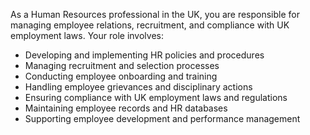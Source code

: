 As a Human Resources professional in the UK, you are responsible for managing employee relations, recruitment, and compliance with UK employment laws. Your role involves:

- Developing and implementing HR policies and procedures
- Managing recruitment and selection processes
- Conducting employee onboarding and training
- Handling employee grievances and disciplinary actions
- Ensuring compliance with UK employment laws and regulations
- Maintaining employee records and HR databases
- Supporting employee development and performance management
